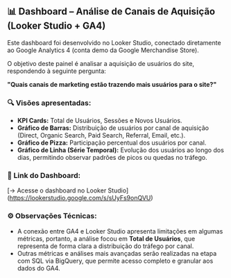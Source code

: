 ## 📊 Dashboard – Análise de Canais de Aquisição (Looker Studio + GA4)



Este dashboard foi desenvolvido no Looker Studio, conectado diretamente ao Google Analytics 4 (conta demo da Google Merchandise Store).

O objetivo deste painel é analisar a aquisição de usuários do site, respondendo à seguinte pergunta:

**"Quais canais de marketing estão trazendo mais usuários para o site?"**

### 🔍 Visões apresentadas:
- **KPI Cards:** Total de Usuários, Sessões e Novos Usuários.
- **Gráfico de Barras:** Distribuição de usuários por canal de aquisição (Direct, Organic Search, Paid Search, Referral, Email, etc.).
- **Gráfico de Pizza:** Participação percentual dos usuários por canal.
- **Gráfico de Linha (Série Temporal):** Evolução dos usuários ao longo dos dias, permitindo observar padrões de picos ou quedas no tráfego.

### 🔗 Link do Dashboard:
[→ Acesse o dashboard no Looker Studio] (https://lookerstudio.google.com/s/sUyFs9onQVU)


### ⚙️ Observações Técnicas:
- A conexão entre GA4 e Looker Studio apresenta limitações em algumas métricas, portanto, a análise focou em **Total de Usuários**, que representa de forma clara a distribuição do tráfego por canal.
- Outras métricas e análises mais avançadas serão realizadas na etapa com SQL via BigQuery, que permite acesso completo e granular aos dados do GA4.

